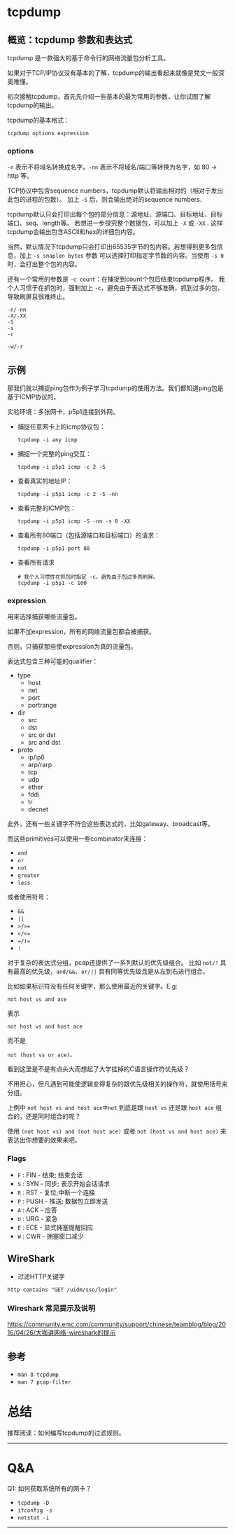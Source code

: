 # tcpdump

## 概览：tcpdump 参数和表达式

tcpdump 是一款强大的基于命令行的网络流量包分析工具。

如果对于TCP/IP协议没有基本的了解，tcpdump的输出看起来就像是梵文一般深奥难懂。

初次接触tcpdump，首先先介绍一些基本的最为常用的参数，让你试图了解tcpdump的输出。

tcpdump的基本格式：

```
tcpdump options expression
```

### options

`-n` 表示不将域名转换成名字。`-nn` 表示不将域名/端口等转换为名字，如 80 -> http 等。

TCP协议中包含sequence numbers，tcpdump默认将输出相对的（相对于发出此包的进程的包数）。
加上 `-S` 后，则会输出绝对的sequence numbers.

tcpdump默认只会打印出每个包的部分信息：源地址、源端口、目标地址、目标端口、seq、length等。
若想进一步探究整个数据包，可以加上 `-X` 或 `-XX` . 这样tcpdump会输出包含ASCII和hex的详细包内容。

当然，默认情况下tcpdump只会打印出65535字节的包内容。若想得到更多包信息，加上 `-s snaplen bytes` 参数
可以选择打印指定字节数的内容。当使用 `-s 0` 时，会打出整个包的内容。

还有一个常用的参数是 `-c count`：在捕捉到count个包后结束tcpdump程序。
我个人习惯于在抓包时，强制加上 `-c`，避免由于表达式不够准确，抓到过多的包，导致刷屏且很难终止。

```
-n/-nn
-X/-XX
-S
-s
-c

-w/-r
```

## 示例

那我们就以捕捉ping包作为例子学习tcpdump的使用方法。我们都知道ping包是基于ICMP协议的。

实验环境：多张网卡，p5p1连接到外网。

* 捕捉任意网卡上的icmp协议包：

    ```
    tcpdump -i any icmp
    ```

* 捕捉一个完整的ping交互：

    ```
    tcpdump -i p5p1 icmp -c 2 -S
    ```

* 查看真实的地址IP：

    ```
    tcpdump -i p5p1 icmp -c 2 -S -nn
    ```

* 查看完整的ICMP包：

    ```
    tcpdump -i p5p1 icmp -S -nn -s 0 -XX
    ```

* 查看所有80端口（包括源端口和目标端口）的请求：

    ```
    tcpdump -i p5p1 port 80
    ```

* 查看所有请求

    ```
    # 我个人习惯性在抓包时指定 -c，避免由于包过多而刷屏。
    tcpdump -i p5p1 -c 100
    ```

### expression

用来选择捕获哪些流量包。

如果不加expression，所有的网络流量包都会被捕获。

否则，只捕获那些使expression为真的流量包。

表达式包含三种可能的qualifier：

* type
    * host
    * net
    * port
    * portrange
* dir
    * src
    * dst
    * src or dst
    * src and dst
* proto
    * ip/ip6
    * arp/rarp
    * tcp
    * udp
    * ether
    * fddi
    * tr
    * decnet

此外，还有一些关键字不符合这些表达式的，比如gateway、broadcast等。

而这些primitives可以使用一些combinator来连接：

* `and`
* `or`
* `not`
* `greater`
* `less`

或者使用符号：
* `&&`
* `||`
* `>/>=`
* `</<=`
* `=/!=`
* `!`

对于复杂的表达式分组，pcap还提供了一系列默认的优先级组合。
比如 `not/!` 具有最高的优先级，`and/&&`、`or/||` 具有同等优先级且是从左到右进行组合。

比如如果标识符没有任何关键字，那么使用最近的关键字。E.g:

```
not host vs and ace
```

表示

```
not host vs and host ace
```

而不是

```
not (host vs or ace)。
```

看到这里是不是有点头大而想起了大学挂掉的C语言操作符优先级？

不用担心，但凡遇到可能使逻辑变得复杂的跟优先级相关的操作符，就使用括号来分组。

上例中 `not host vs and host ace中not` 到底是跟 `host vs` 还是跟 `host ace` 组合的，还是同时组合的呢？

使用 `(not host vs) and (not host ace)` 或者 `not (host vs and host ace)` 来表达出你想要的效果来吧。

### Flags

* `F` : FIN - 结束; 结束会话
* `S` : SYN - 同步; 表示开始会话请求
* `R` : RST - 复位;中断一个连接
* `P` : PUSH - 推送; 数据包立即发送
* `A` : ACK - 应答
* `U` : URG - 紧急
* `E` : ECE - 显式拥塞提醒回应
* `W` : CWR - 拥塞窗口减少

## WireShark

* 过滤HTTP关键字

```
http contains "GET /uidm/sso/login"
```

### Wireshark 常见提示及说明

https://community.emc.com/community/support/chinese/teamblog/blog/2016/04/26/大咖讲网络-wireshark的提示

## 参考

* `man 8 tcpdump`
* `man 7 pcap-filter`

# 总结

推荐阅读：如何编写tcpdump的过滤规则。

----

# Q&A

Q1: 如何获取系统所有的网卡？

* `tcpdump -D`
* `ifconfig -s`
* `netstat -i`

----
